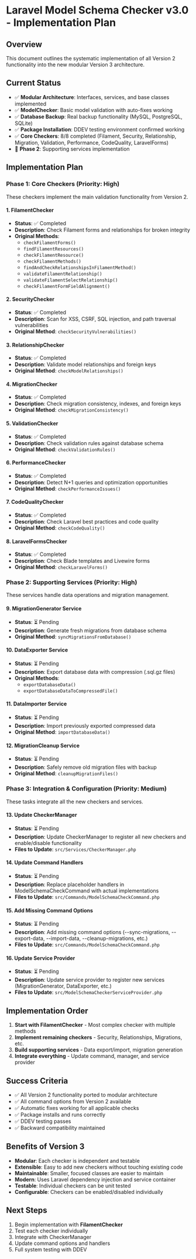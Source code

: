 # Laravel Model Schema Checker v3.0 - Implementation Plan

## Overview
This document outlines the systematic implementation of all Version 2 functionality into the new modular Version 3 architecture.

## Current Status
- ✅ **Modular Architecture**: Interfaces, services, and base classes implemented
- ✅ **ModelChecker**: Basic model validation with auto-fixes working
- ✅ **Database Backup**: Real backup functionality (MySQL, PostgreSQL, SQLite)
- ✅ **Package Installation**: DDEV testing environment confirmed working
- ✅ **Core Checkers**: 8/8 completed (Filament, Security, Relationship, Migration, Validation, Performance, CodeQuality, LaravelForms)
- 🔄 **Phase 2**: Supporting services implementation

## Implementation Plan

### Phase 1: Core Checkers (Priority: High)
These checkers implement the main validation functionality from Version 2.

#### 1. FilamentChecker
- **Status**: ✅ Completed
- **Description**: Check Filament forms and relationships for broken integrity
- **Original Methods**:
  - `checkFilamentForms()`
  - `findFilamentResources()`
  - `checkFilamentResource()`
  - `checkFilamentMethods()`
  - `findAndCheckRelationshipsInFilamentMethod()`
  - `validateFilamentRelationship()`
  - `validateFilamentSelectRelationship()`
  - `checkFilamentFormFieldAlignment()`

#### 2. SecurityChecker
- **Status**: ✅ Completed
- **Description**: Scan for XSS, CSRF, SQL injection, and path traversal vulnerabilities
- **Original Method**: `checkSecurityVulnerabilities()`

#### 3. RelationshipChecker
- **Status**: ✅ Completed
- **Description**: Validate model relationships and foreign keys
- **Original Method**: `checkModelRelationships()`

#### 4. MigrationChecker
- **Status**: ✅ Completed
- **Description**: Check migration consistency, indexes, and foreign keys
- **Original Method**: `checkMigrationConsistency()`

#### 5. ValidationChecker
- **Status**: ✅ Completed
- **Description**: Check validation rules against database schema
- **Original Method**: `checkValidationRules()`

#### 6. PerformanceChecker
- **Status**: ✅ Completed
- **Description**: Detect N+1 queries and optimization opportunities
- **Original Method**: `checkPerformanceIssues()`

#### 7. CodeQualityChecker
- **Status**: ✅ Completed
- **Description**: Check Laravel best practices and code quality
- **Original Method**: `checkCodeQuality()`

#### 8. LaravelFormsChecker
- **Status**: ✅ Completed
- **Description**: Check Blade templates and Livewire forms
- **Original Method**: `checkLaravelForms()`

### Phase 2: Supporting Services (Priority: High)
These services handle data operations and migration management.

#### 9. MigrationGenerator Service
- **Status**: ⏳ Pending
- **Description**: Generate fresh migrations from database schema
- **Original Method**: `syncMigrationsFromDatabase()`

#### 10. DataExporter Service
- **Status**: ⏳ Pending
- **Description**: Export database data with compression (.sql.gz files)
- **Original Methods**:
  - `exportDatabaseData()`
  - `exportDatabaseDataToCompressedFile()`

#### 11. DataImporter Service
- **Status**: ⏳ Pending
- **Description**: Import previously exported compressed data
- **Original Method**: `importDatabaseData()`

#### 12. MigrationCleanup Service
- **Status**: ⏳ Pending
- **Description**: Safely remove old migration files with backup
- **Original Method**: `cleanupMigrationFiles()`

### Phase 3: Integration & Configuration (Priority: Medium)
These tasks integrate all the new checkers and services.

#### 13. Update CheckerManager
- **Status**: ⏳ Pending
- **Description**: Update CheckerManager to register all new checkers and enable/disable functionality
- **Files to Update**: `src/Services/CheckerManager.php`

#### 14. Update Command Handlers
- **Status**: ⏳ Pending
- **Description**: Replace placeholder handlers in ModelSchemaCheckCommand with actual implementations
- **Files to Update**: `src/Commands/ModelSchemaCheckCommand.php`

#### 15. Add Missing Command Options
- **Status**: ⏳ Pending
- **Description**: Add missing command options (--sync-migrations, --export-data, --import-data, --cleanup-migrations, etc.)
- **Files to Update**: `src/Commands/ModelSchemaCheckCommand.php`

#### 16. Update Service Provider
- **Status**: ⏳ Pending
- **Description**: Update service provider to register new services (MigrationGenerator, DataExporter, etc.)
- **Files to Update**: `src/ModelSchemaCheckerServiceProvider.php`

## Implementation Order
1. **Start with FilamentChecker** - Most complex checker with multiple methods
2. **Implement remaining checkers** - Security, Relationships, Migrations, etc.
3. **Build supporting services** - Data export/import, migration generation
4. **Integrate everything** - Update command, manager, and service provider

## Success Criteria
- ✅ All Version 2 functionality ported to modular architecture
- ✅ All command options from Version 2 available
- ✅ Automatic fixes working for all applicable checks
- ✅ Package installs and runs correctly
- ✅ DDEV testing passes
- ✅ Backward compatibility maintained

## Benefits of Version 3
- **Modular**: Each checker is independent and testable
- **Extensible**: Easy to add new checkers without touching existing code
- **Maintainable**: Smaller, focused classes are easier to maintain
- **Modern**: Uses Laravel dependency injection and service container
- **Testable**: Individual checkers can be unit tested
- **Configurable**: Checkers can be enabled/disabled individually

## Next Steps
1. Begin implementation with **FilamentChecker**
2. Test each checker individually
3. Integrate with CheckerManager
4. Update command options and handlers
5. Full system testing with DDEV